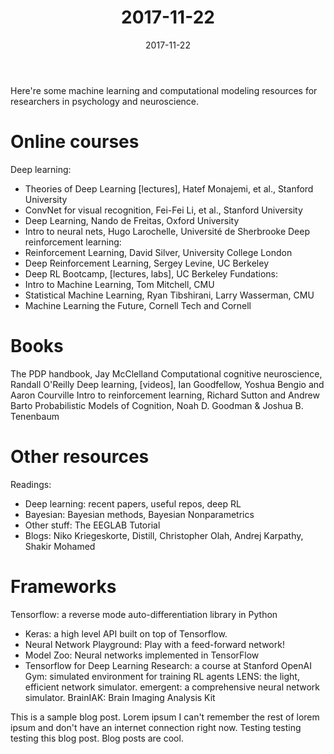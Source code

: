 ﻿---
title: '2017-11-22'
date: 2017-11-22
permalink: /posts/2017/11/blog-post-1/
tags:
  - cool posts
  - category1
  - category2
---

Here're some machine learning and computational modeling resources for researchers in psychology and neuroscience. 

Online courses
======
Deep learning: 
- Theories of Deep Learning [lectures], Hatef Monajemi, et al., Stanford University 
- ConvNet for visual recognition, Fei-Fei Li, et al., Stanford University 
- Deep Learning, Nando de Freitas, Oxford University 
- Intro to neural nets, Hugo Larochelle, Université de Sherbrooke 
Deep reinforcement learning: 
- Reinforcement Learning, David Silver, University College London 
- Deep Reinforcement Learning, Sergey Levine, UC Berkeley 
- Deep RL Bootcamp, [lectures, labs], UC Berkeley 
Fundations: 
- Intro to Machine Learning, Tom Mitchell, CMU 
- Statistical Machine Learning, Ryan Tibshirani, Larry Wasserman, CMU 
- Machine Learning the Future, Cornell Tech and Cornell 


Books
======
The PDP handbook, Jay McClelland 
Computational cognitive neuroscience, Randall O'Reilly 
Deep learning, [videos], Ian Goodfellow, Yoshua Bengio and Aaron Courville 
Intro to reinforcement learning, Richard Sutton and Andrew Barto 
Probabilistic Models of Cognition, Noah D. Goodman & Joshua B. Tenenbaum 

Other resources
======
Readings: 
- Deep learning: recent papers, useful repos, deep RL 
- Bayesian: Bayesian methods, Bayesian Nonparametrics 
- Other stuff: The EEGLAB Tutorial 
- Blogs: Niko Kriegeskorte, Distill, Christopher Olah, Andrej Karpathy, Shakir Mohamed 


Frameworks
======
Tensorflow: a reverse mode auto-differentiation library in Python 
- Keras: a high level API built on top of Tensorflow. 
- Neural Network Playground: Play with a feed-forward network! 
- Model Zoo: Neural networks implemented in TensorFlow 
- Tensorflow for Deep Learning Research: a course at Stanford 
OpenAI Gym: simulated environment for training RL agents 
LENS: the light, efficient network simulator. 
emergent: a comprehensive neural network simulator. 
BrainIAK: Brain Imaging Analysis Kit





This is a sample blog post. Lorem ipsum I can't remember the rest of lorem ipsum and don't have an internet connection right now. Testing testing testing this blog post. Blog posts are cool.

